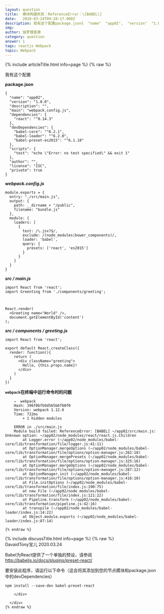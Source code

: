 ```yaml
---
layout: question
title:  模块构建失败：ReferenceError：\[BABEL\]
date:   2020-03-24T09:28:17.000Z
description: 我有这个配置package.json{  "name"  "app02",  "version"  "1.0.0",  "descripti...
img: 
author: 伽罗理查德
category: question
answer: 1
tags: reactjs Webpack
topic: Webpack
---
```

<div class="article-root">
  <div class="article">
    {% include articleTitle.html info=page %}
    {% raw %}
    <div class="article-content"><p><font style="vertical-align: inherit;"><font style="vertical-align: inherit;">我有这个配置</font></font></p>

<p><strong><font style="vertical-align: inherit;"><font style="vertical-align: inherit;">package.json</font></font></strong></p>

<pre><code>{<font></font>
  "name": "app02",<font></font>
  "version": "1.0.0",<font></font>
  "description": "",<font></font>
  "main": "webpack.config.js",<font></font>
  "dependencies": {<font></font>
    "react": "^0.14.3"<font></font>
  },<font></font>
  "devDependencies": {<font></font>
    "babel-core": "^6.2.1",<font></font>
    "babel-loader": "^6.2.0",<font></font>
    "babel-preset-es2015": "^6.1.18"<font></font>
  },<font></font>
  "scripts": {<font></font>
    "test": "echo \"Error: no test specified\" &amp;&amp; exit 1"<font></font>
  },<font></font>
  "author": "",<font></font>
  "license": "ISC",<font></font>
  "private": true<font></font>
}<font></font>
</code></pre>

<p><strong><em><font style="vertical-align: inherit;"><font style="vertical-align: inherit;">webpack.config.js</font></font></em></strong></p>

<pre><code>module.exports = {<font></font>
  entry: "./src/main.js",<font></font>
  output: {<font></font>
    path: __dirname + "/public",<font></font>
    filename: "bundle.js"<font></font>
  },<font></font>
  module: {<font></font>
    loaders: [<font></font>
      {<font></font>
        test: /\.jsx?$/,<font></font>
        exclude: /(node_modules|bower_components)/,<font></font>
        loader: 'babel',<font></font>
        query: {<font></font>
          presets: ['react', 'es2015']<font></font>
        }<font></font>
      }<font></font>
    ]<font></font>
  }<font></font>
}<font></font>
</code></pre>

<p><strong><em><font style="vertical-align: inherit;"><font style="vertical-align: inherit;">src / main.js</font></font></em></strong></p>

<pre><code>import React from 'react';<font></font>
import Greenting from './components/greeting';<font></font>
<font></font>
<font></font>
<font></font>
React.render(<font></font>
  &lt;Greeting name="World" /&gt;,<font></font>
  document.getElementById('content')<font></font>
);<font></font>
</code></pre>

<p><strong><em><font style="vertical-align: inherit;"><font style="vertical-align: inherit;">src / components / greeting.js</font></font></em></strong></p>

<pre><code>import React from 'react';<font></font>
<font></font>
export default React.createClass({<font></font>
  render: function(){<font></font>
    return (<font></font>
      &lt;div className="greeting"&gt;<font></font>
        Hello, {this.props.name}!<font></font>
      &lt;/div&gt;<font></font>
    )<font></font>
  }<font></font>
})<font></font>
</code></pre>

<p><strong><font style="vertical-align: inherit;"></font><code>webpack</code><font style="vertical-align: inherit;"><font style="vertical-align: inherit;">在终端中</font><font style="vertical-align: inherit;">运行</font><font style="vertical-align: inherit;">命令</font><font style="vertical-align: inherit;">时的问题</font></font></strong></p>

<pre><code>    ⇒  webpack<font></font>
    Hash: 396f0bfb9d565b6f60f0<font></font>
    Version: webpack 1.12.6<font></font>
    Time: 722ms<font></font>
        + 1 hidden modules<font></font>
<font></font>
    ERROR in ./src/main.js<font></font>
    Module build failed: ReferenceError: [BABEL] ~/app02/src/main.js: Unknown option: ~/app02/node_modules/react/react.js.Children<font></font>
        at Logger.error (~/app02/node_modules/babel-core/lib/transformation/file/logger.js:41:11)<font></font>
        at OptionManager.mergeOptions (~/app02/node_modules/babel-core/lib/transformation/file/options/option-manager.js:262:18)<font></font>
        at OptionManager.mergePresets (~/app02/node_modules/babel-core/lib/transformation/file/options/option-manager.js:325:16)<font></font>
        at OptionManager.mergeOptions (~/app02/node_modules/babel-core/lib/transformation/file/options/option-manager.js:287:12)<font></font>
        at OptionManager.init (~/app02/node_modules/babel-core/lib/transformation/file/options/option-manager.js:416:10)<font></font>
        at File.initOptions (~/app02/node_modules/babel-core/lib/transformation/file/index.js:190:75)<font></font>
        at new File (~/app02/node_modules/babel-core/lib/transformation/file/index.js:121:22)<font></font>
        at Pipeline.transform (~/app02/node_modules/babel-core/lib/transformation/pipeline.js:42:16)<font></font>
        at transpile (~/app02/node_modules/babel-loader/index.js:14:22)<font></font>
        at Object.module.exports (~/app02/node_modules/babel-loader/index.js:87:14)<font></font>
</code></pre></div>
    {% endraw %}
  </div>

  <div class="discuss-wrapper">
    {% include discussTitle.html info=page %}
    {% raw %}
    <div class="discuss-item">
        <div class="discuss-parent">
          <div class="discuss-meta">
            <span class="discuss-user">DavaidTony宝儿</span>
            <span class="discuss-time">2020.03.24</span>
          </div>
          <div class="discuss-comment"><p><font style="vertical-align: inherit;"><font style="vertical-align: inherit;">Babel为React提供了一个单独的预设，请参阅</font></font><a href="http://babeljs.io/docs/plugins/preset-react/"><font style="vertical-align: inherit;"><font style="vertical-align: inherit;">http://babeljs.io/docs/plugins/preset-react/</font></font></a></p>

<p><font style="vertical-align: inherit;"><font style="vertical-align: inherit;">要安装此程序，请运行以下命令（这会将其添加到您的节点模块和package.json中的devDependencies）</font></font></p>

<pre><code>npm install --save-dev babel-preset-react
</code></pre></div>
        </div>
        
      </div>
    {% endraw %}
  </div>
<div>
